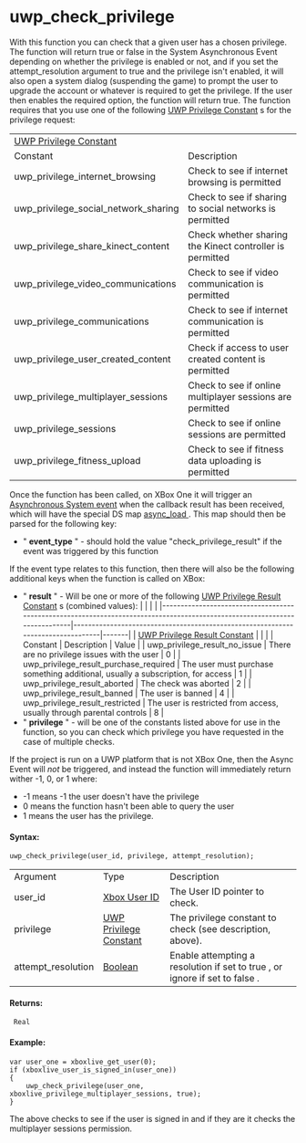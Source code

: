# uwp_check_privilege

With this function you can check that a given user has a chosen
privilege. The function will return true or false in the System
Asynchronous Event depending on whether the privilege is enabled or not,
and if you set the attempt_resolution argument to true and the privilege
isn't enabled, it will also open a system dialog (suspending the game)
to prompt the user to upgrade the account or whatever is required to get
the privilege. If the user then enables the required option, the
function will return true. The function requires that you use one of the
following [UWP Privilege
Constant](../../../../GameMaker_Language/GML_Reference/UWP_And_XBox_Live/uwp_check_privilege)
s for the privilege request:

|                                                                                                                    |                                                           |
|--------------------------------------------------------------------------------------------------------------------|-----------------------------------------------------------|
|  [UWP Privilege Constant](../../../../GameMaker_Language/GML_Reference/UWP_And_XBox_Live/uwp_check_privilege)  |                                                           |
| Constant                                                                                                           | Description                                               |
|  uwp_privilege_internet_browsing                                                                                   | Check to see if internet browsing is permitted            |
|  uwp_privilege_social_network_sharing                                                                              | Check to see if sharing to social networks is permitted   |
|  uwp_privilege_share_kinect_content                                                                                | Check whether sharing the Kinect controller is permitted  |
|  uwp_privilege_video_communications                                                                                | Check to see if video communication is permitted          |
|  uwp_privilege_communications                                                                                      | Check to see if internet communication is permitted       |
|  uwp_privilege_user_created_content                                                                                | Check if access to user created content is permitted      |
|  uwp_privilege_multiplayer_sessions                                                                                | Check to see if online multiplayer sessions are permitted |
|  uwp_privilege_sessions                                                                                            | Check to see if online sessions are permitted             |
|  uwp_privilege_fitness_upload                                                                                      | Check to see if fitness data uploading is permitted       |

Once the function has been called, on XBox One it will trigger an
[Asynchronous System
event](../../../The_Asset_Editors/Object_Properties/Async_Events/System)
when the callback result has been received, which will have the special
DS map [ async_load
](../../GML_Overview/Variables/Builtin_Global_Variables/async_load)
. This map should then be parsed for the following key:

-   " **event_type** " - should hold the value "check_privilege_result"
    if the event was triggered by this function

If the event type relates to this function, then there will also be the
following additional keys when the function is called on XBox:

-   " **result** " - Will be one or more of the following [UWP Privilege
    Result
    Constant](../../../../GameMaker_Language/GML_Reference/UWP_And_XBox_Live/uwp_check_privilege)
    s (combined values):
    |                                                                                                                           |                                                                                 |       |
    |---------------------------------------------------------------------------------------------------------------------------|---------------------------------------------------------------------------------|-------|
    |  [UWP Privilege Result Constant](../../../../GameMaker_Language/GML_Reference/UWP_And_XBox_Live/uwp_check_privilege)  |                                                                                 |       |
    | Constant                                                                                                                  | Description                                                                     | Value |
    |  uwp_privilege_result_no_issue                                                                                            | There are no privilege issues with the user                                     | 0     |
    |  uwp_privilege_result_purchase_required                                                                                   | The user must purchase something additional, usually a subscription, for access | 1     |
    |  uwp_privilege_result_aborted                                                                                             | The check was aborted                                                           | 2     |
    |  uwp_privilege_result_banned                                                                                              | The user is banned                                                              | 4     |
    |  uwp_privilege_result_restricted                                                                                          | The user is restricted from access, usually through parental controls           | 8     |
-   " **privilege** " - will be one of the constants listed above for
    use in the function, so you can check which privilege you have
    requested in the case of multiple checks.

If the project is run on a UWP platform that is not XBox One, then the
Async Event will *not* be triggered, and instead the function will
immediately return wither -1, 0, or 1 where:

-   -1 means -1 the user doesn't have the privilege
-   0 means the function hasn't been able to query the user
-   1 means the user has the privilege.

#### Syntax:

``` gml
uwp_check_privilege(user_id, privilege, attempt_resolution);
```

|                    |                                                                                                                           |                                                                                 |
|--------------------|---------------------------------------------------------------------------------------------------------------------------|---------------------------------------------------------------------------------|
| Argument           | Type                                                                                                                      | Description                                                                     |
| user_id            |  [Xbox User ID](../../../../GameMaker_Language/GML_Reference/UWP_And_XBox_Live/Users_And_Accounts/xboxlive_get_user)  | The User ID pointer to check.                                                   |
| privilege          |  [UWP Privilege Constant](../../../../GameMaker_Language/GML_Reference/UWP_And_XBox_Live/uwp_check_privilege)         | The privilege constant to check (see description, above).                       |
| attempt_resolution |  [Boolean](../../../../GameMaker_Language/GML_Overview/Data_Types)                                                    | Enable attempting a resolution if set to true , or ignore if set to false .     |

#### Returns:

``` gml
 Real
```

#### Example:

``` gml
var user_one = xboxlive_get_user(0);
if (xboxlive_user_is_signed_in(user_one))
{
    uwp_check_privilege(user_one, xboxlive_privilege_multiplayer_sessions, true);
}
```

The above checks to see if the user is signed in and if they are it
checks the multiplayer sessions permission.

